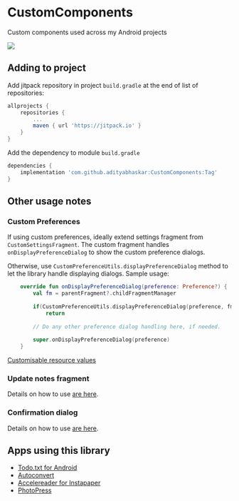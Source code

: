 # CustomComponents
Custom components used across my Android projects

[![](https://jitpack.io/v/adityabhaskar/CustomComponents.svg)](https://jitpack.io/#adityabhaskar/CustomComponents)

## Adding to project

Add jitpack repository in project `build.gradle` at the end of list of repositories:
```gradle
allprojects {
    repositories {
        ...
        maven { url 'https://jitpack.io' }
    }
}
```

Add the dependency to module `build.gradle`

```gradle
dependencies {
    implementation 'com.github.adityabhaskar:CustomComponents:Tag'
}
```

## Other usage notes


### Custom Preferences

If using custom preferences, ideally extend settings fragment from `CustomSettingsFragment`. The custom fragment handles `onDisplayPreferenceDialog` to show the custom preference dialogs.

Otherwise, use `CustomPreferenceUtils.displayPreferenceDialog` method to let the library handle displaying dialogs. Sample usage:
```kotlin
    override fun onDisplayPreferenceDialog(preference: Preference?) {
        val fm = parentFragment?.childFragmentManager
        
        if(CustomPreferenceUtils.displayPreferenceDialog(preference, fm, this))
            return
        
        // Do any other preference dialog handling here, if needed.
        
        super.onDisplayPreferenceDialog(preference)
    }
```

[Customisable resource values](/customcomponents/src/main/java/net/c306/customcomponents/preference)

### Update notes fragment

Details on how to use [are here](/customcomponents/src/main/java/net/c306/customcomponents/updatenotes/README.md).

### Confirmation dialog

Details on how to use [are here](/customcomponents/src/main/java/net/c306/customcomponents/confirmation/README.md).

## Apps using this library

- [Todo.txt for Android](https://play.google.com/store/apps/details?id=net.c306.ttsuper)
- [Autoconvert](https://play.google.com/store/apps/details?id=net.c306.autoconvert)
- [Accelereader for Instapaper](https://play.google.com/store/apps/details?id=net.c306.ari)
- [PhotoPress](https://play.google.com/store/apps/details?id=net.c306.photopress)
